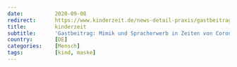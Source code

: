 ```yaml
---
date:          2020-09-08
redirect:      https://www.kinderzeit.de/news-detail-praxis/gastbeitrag-mimik-und-spracherwerb-in-zeiten-von-corona.html
title:         kinderzeit
subtitle:      'Gastbeitrag: Mimik und Spracherwerb in Zeiten von Corona'
country:       [DE]
categories:    [Mensch]
tags:          [kind, maske]
---
```

